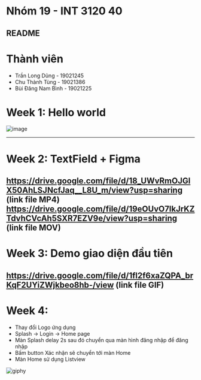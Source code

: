 # Nhóm 19 - INT 3120 40

## README    

# Thành viên
* Trần Long Dũng - 19021245
* Chu Thành Tùng - 19021386
* Bùi Đăng Nam Bình - 19021225

# Week 1: Hello world


![image](https://user-images.githubusercontent.com/62632444/190583727-120a6125-c1f7-4ba7-8487-20448ed0088f.png)

----

# Week 2: TextField + Figma
https://drive.google.com/file/d/18_UWvRmOJGlX50AhLSJNcfJaq__L8U_m/view?usp=sharing (link file MP4)
https://drive.google.com/file/d/19eOUvO7IkJrKZTdvhCVcAh5SXR7EZV9e/view?usp=sharing (link file MOV)
----

# Week 3: Demo giao diện đầu tiên
https://drive.google.com/file/d/1fl2f6xaZQPA_brKqF2UYiZWjkbeo8hb-/view (link file GIF)
----

# Week 4: 
* Thay đổi Logo ứng dụng
* Splash -> Login -> Home page
* Màn Splash delay 2s sau đó chuyển qua màn hình đăng nhập để đăng nhập
* Bấm button Xác nhận sẽ chuyển tới màn Home
* Màn Home sử dụng Listview

![giphy](https://user-images.githubusercontent.com/62632444/193201226-9ce2caa0-bf6a-4576-aea1-d5022397bb54.gif)


